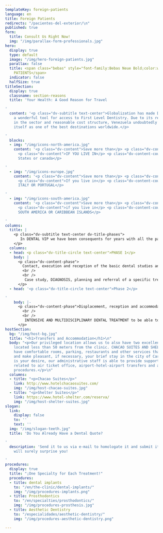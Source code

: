 ```yaml
---
templateKey: foreign-patients
language: en
title: Foreign Patients
redirects: "/pacientes-del-exterior/\n"
published: true
form:
  title: Consult Us Right Now!
  img: "/img/parallax-form-professionals.jpg"
hero:
  display: true
  type: default
  image: "/img/hero-foreign-patients.jpg"
  parallax: false
  title: <span class="bebas" style="font-family:Bebas Neue Bold;color:white;font-weight:lighter">FOREIGN
    PATIENTS</span>
  indicator: false
  halfSize: true
titleSection:
  display: true
  classname: section-reasons
  title: 'Your Health: A Good Reason for Travel

'
  content: '<p class="dv-subtitle text-center">Globalization has made Dental Tourism
    a wonderful tool for access to First Level Dentistry. Due to its recognized trajectory
    in the sector and reasonable cost structure, Venezuela undoubtedly consolidates
    itself as one of the best destinations worldwide.</p>

'
  blocks:
  - img: "/img/icons-north-america.jpg"
    content: '<p class="dv-content">Save more than</p> <p class="dv-content-number">70%</p>
      <p class="dv-content">IF YOU LIVE IN</p> <p class="dv-content-country">United
      States or canada</p>

'
  - img: "/img/icons-europe.jpg"
    content: '<p class="dv-content">Save more than</p> <p class="dv-content-number">50%</p>
      <p class="dv-content">If you live in</p> <p class="dv-content-country">SPAIN,
      ITALY OR PORTUGAL</p>

'
  - img: "/img/icons-south-america.jpg"
    content: '<p class="dv-content">Save more than</p> <p class="dv-content-number">50%</p>
      <p class="dv-content">if you live in</p> <p class="dv-content-country">CENTRAL,
      SOUTH AMERICA OR CARIBBEAN ISLANDS</p>

'
columns:
  title: |
    <p class="dv-subtitle text-center dv-title-phases">
       In DENTAL VIP we have been consequents for years with all the patients who visit us from anywhere in Venezuela and the world. Our team understands, appreciates, thanks and honors the great effort of all those people who travel great distances in search of Specialized Dental Care by offering them a special protocol of care <em>(widely known in the USA as "Dental Extreme Makeover")</em> that contemplates two phases:
    </p>
  columns:
  - head: <p class="dv-title-circle text-center">PHASE 1</p>
    body: |
      <p class="dv-content-phase">
        Contact, execution and reception of the basic dental studies and necessary diagnostic evaluations.
        <br />
        <br />
         Case study, DIAGNOSIS, planning and referral of a specific treatment proposal; including of course, an estimate of professional fees or dental quote.
      </p>
  - head: '<p class="dv-title-circle text-center">Phase 2</p>

'
    body: |-
      <p class="dv-content-phase">Displacement, reception and accommodation.</p>
        <br />
        <br />
         INTENSIVE AND MULTIDISCIPLINARY DENTAL TREATMENT to be able to cover in record time (1 or 2 weeks) all the oral requirements previously established..
      </p>
hostSection:
  bg: "/img/host-bg.jpg"
  title: "<h1>Transfers and Accommodation</h1>\n"
  body: "<p>Our privileged location allows us to also have two excellent hotel infrastructures
    located less than 50 meters from the clinic. CHACAO SUITES AND SHELTER SUITES
    have comfortable rooms, parking, restaurants and other services that will facilitate
    and make pleasant, if necessary, your brief stay in the city of Caracas. If it
    is your desire, our administrative staff is able to provide support in everything
    related to air ticket office, airport-hotel-airport transfers and accommodation
    procedures.</p>\n"
  columns:
  - title: "<p>Chacao Suites</p>"
    link: http://www.hotelchacaosuites.com/
    img: "/img/host-chacao-suites.jpg"
  - title: "<p>Shelter Suites</p>"
    link: https://www.hotel-shelter.com/reserva/
    img: "/img/host-shelter-suites.jpg"
slogan:
  link:
    display: false
    to: ''
    text: ''
  img: "/img/slogan-teeth.jpg"
  title: 'Do You Already Have a Dental Quote?

'
  description: 'Send it to us via e-mail to homologate it and submit it for your consideration.  We
    will surely surprise you!

'
procedures:
  display: true
  title: "¡One Specialty for Each Treatment!"
  procedures:
  - title: dental implants
    to: "/en/the-clinic/dental-implants/"
    img: "/img/procedures-implants.png"
  - title: Prosthodontics
    to: "/en/specialties/prosthodontics/"
    img: "/img/procedures-prosthesis.jpg"
  - title: Aesthetic Dentistry
    to: "/especialidades/aesthetic-dentistry/"
    img: "/img/procedures-aesthetic-dentistry.png"

---
```

